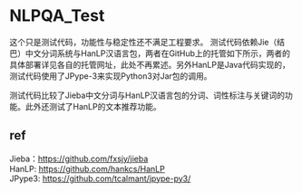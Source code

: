 # NLPQA_Test
这个只是测试代码，功能性与稳定性还不满足工程要求。
测试代码依赖Jie（结巴）中文分词系统与HanLP汉语言包，两者在GitHub上的托管如下所示，两者的具体部署详见各自的托管网址，此处不再累述。另外HanLP是Java代码实现的，测试代码使用了JPype-3来实现Python3对Jar包的调用。

测试代码比较了Jieba中文分词与HanLP汉语言包的分词、词性标注与关键词的功能。此外还测试了HanLP的文本推荐功能。

## ref
Jieba：https://github.com/fxsjy/jieba<br> 
HanLP: https://github.com/hankcs/HanLP<br>
JPype3: https://github.com/tcalmant/jpype-py3/<br>
